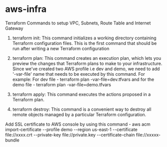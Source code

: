 # aws-infra

Terraform Commands to setup VPC, Subnets, Route Table and Internet Gateway

1. terraform init: This command initializes a working directory containing Terraform configuration files. This is the first command that should be run after writing a new Terraform configuration

2. terraform plan: This command creates an execution plan, which lets you preview the changes that Terraform plans to make to your infrastructure. Since we've created two AWS profile i.e dev and demo, we need to add '-var-file' name that needs to be executed by this command. 
   For example: For dev file - terraform plan -var-file=dev.tfvars and for the demo file - terraform plan -var-file=demo.tfvars

3. terraform apply: This command executes the actions proposed in a Terraform plan.

4. terraform destroy: This command is a convenient way to destroy all remote objects managed by a particular Terraform configuration.

Add SSL certificate to AWS console by using this command - aws acm import-certificate --profile demo --region us-east-1 --certificate file://xxxx.crt --private-key file://private.key --certificate-chain file://xxxxx-bundle
